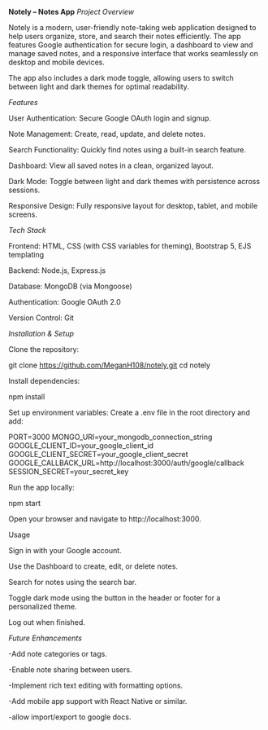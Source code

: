 **Notely – Notes App**
_Project Overview_

Notely is a modern, user-friendly note-taking web application designed to help users organize, store, and search their notes efficiently. The app features Google authentication for secure login, a dashboard to view and manage saved notes, and a responsive interface that works seamlessly on desktop and mobile devices.

The app also includes a dark mode toggle, allowing users to switch between light and dark themes for optimal readability.

_Features_

User Authentication: Secure Google OAuth login and signup.

Note Management: Create, read, update, and delete notes.

Search Functionality: Quickly find notes using a built-in search feature.

Dashboard: View all saved notes in a clean, organized layout.

Dark Mode: Toggle between light and dark themes with persistence across sessions.

Responsive Design: Fully responsive layout for desktop, tablet, and mobile screens.

_Tech Stack_

Frontend: HTML, CSS (with CSS variables for theming), Bootstrap 5, EJS templating

Backend: Node.js, Express.js

Database: MongoDB (via Mongoose)

Authentication: Google OAuth 2.0

Version Control: Git

_Installation & Setup_

Clone the repository:

git clone https://github.com/MeganH108/notely.git
cd notely


Install dependencies:

npm install


Set up environment variables:
Create a .env file in the root directory and add:

PORT=3000
MONGO_URI=your_mongodb_connection_string
GOOGLE_CLIENT_ID=your_google_client_id
GOOGLE_CLIENT_SECRET=your_google_client_secret
GOOGLE_CALLBACK_URL=http://localhost:3000/auth/google/callback
SESSION_SECRET=your_secret_key


Run the app locally:

npm start


Open your browser and navigate to http://localhost:3000.

Usage

Sign in with your Google account.

Use the Dashboard to create, edit, or delete notes.

Search for notes using the search bar.

Toggle dark mode using the button in the header or footer for a personalized theme.

Log out when finished.

_Future Enhancements_

-Add note categories or tags.

-Enable note sharing between users.

-Implement rich text editing with formatting options.

-Add mobile app support with React Native or similar.

-allow import/export to google docs.
